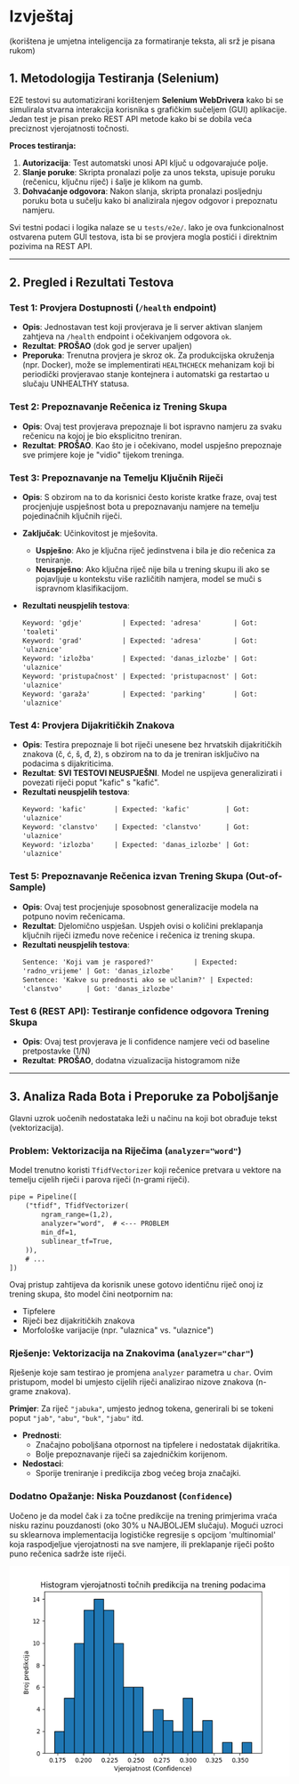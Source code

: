 # Izvještaj 
(korištena je umjetna inteligencija za formatiranje teksta, ali srž je pisana rukom)

## 1. Metodologija Testiranja (Selenium)

E2E testovi su automatizirani korištenjem **Selenium WebDrivera** kako bi se simulirala stvarna interakcija korisnika s grafičkim sučeljem (GUI) aplikacije. Jedan test je pisan preko REST API metode kako bi se dobila veća preciznost vjerojatnosti točnosti.

**Proces testiranja:**
1.  **Autorizacija**: Test automatski unosi API ključ u odgovarajuće polje.
2.  **Slanje poruke**: Skripta pronalazi polje za unos teksta, upisuje poruku (rečenicu, ključnu riječ) i šalje je klikom na gumb.
3.  **Dohvaćanje odgovora**: Nakon slanja, skripta pronalazi posljednju poruku bota u sučelju kako bi analizirala njegov odgovor i prepoznatu namjeru.

Svi testni podaci i logika nalaze se u `tests/e2e/`. Iako je ova funkcionalnost ostvarena putem GUI testova, ista bi se provjera mogla postići i direktnim pozivima na REST API.

---

## 2. Pregled i Rezultati Testova

### Test 1: Provjera Dostupnosti (`/health` endpoint)

*   **Opis**: Jednostavan test koji provjerava je li server aktivan slanjem zahtjeva na `/health` endpoint i očekivanjem odgovora `ok`.
*   **Rezultat**: **PROŠAO** (dok god je server upaljen)
*   **Preporuka**: Trenutna provjera je skroz ok. Za produkcijska okruženja (npr. Docker), može se implementirati `HEALTHCHECK` mehanizam koji bi periodički provjeravao stanje kontejnera i automatski ga restartao u slučaju UNHEALTHY statusa.

### Test 2: Prepoznavanje Rečenica iz Trening Skupa

*   **Opis**: Ovaj test provjerava prepoznaje li bot ispravno namjeru za svaku rečenicu na kojoj je bio eksplicitno treniran.
*   **Rezultat**: **PROŠAO**. Kao što je i očekivano, model uspješno prepoznaje sve primjere koje je "vidio" tijekom treninga.

### Test 3: Prepoznavanje na Temelju Ključnih Riječi

*   **Opis**: S obzirom na to da korisnici često koriste kratke fraze, ovaj test procjenjuje uspješnost bota u prepoznavanju namjere na temelju pojedinačnih ključnih riječi.
*   **Zaključak**: Učinkovitost je mješovita.
    *   **Uspješno**: Ako je ključna riječ jedinstvena i bila je dio rečenica za treniranje.
    *   **Neuspješno**: Ako ključna riječ nije bila u trening skupu ili ako se pojavljuje u kontekstu više različitih namjera, model se muči s ispravnom klasifikacijom.

*   **Rezultati neuspjelih testova**:
    ```
    Keyword: 'gdje'          | Expected: 'adresa'        | Got: 'toaleti'
    Keyword: 'grad'          | Expected: 'adresa'        | Got: 'ulaznice'
    Keyword: 'izložba'       | Expected: 'danas_izlozbe' | Got: 'ulaznice'
    Keyword: 'pristupačnost' | Expected: 'pristupacnost' | Got: 'ulaznice'
    Keyword: 'garaža'        | Expected: 'parking'       | Got: 'ulaznice'
    ```

### Test 4: Provjera Dijakritičkih Znakova

*   **Opis**: Testira prepoznaje li bot riječi unesene bez hrvatskih dijakritičkih znakova (č, ć, š, đ, ž), s obzirom na to da je treniran isključivo na podacima s dijakriticima.
*   **Rezultat**: **SVI TESTOVI NEUSPJEŠNI**. Model ne uspijeva generalizirati i povezati riječi poput "kafic" s "kafić".
*   **Rezultati neuspjelih testova**:
    ```
    Keyword: 'kafic'       | Expected: 'kafic'         | Got: 'ulaznice'
    Keyword: 'clanstvo'    | Expected: 'clanstvo'      | Got: 'ulaznice'
    Keyword: 'izlozba'     | Expected: 'danas_izlozbe' | Got: 'ulaznice'
    ```

### Test 5: Prepoznavanje Rečenica izvan Trening Skupa (Out-of-Sample)

*   **Opis**: Ovaj test procjenjuje sposobnost generalizacije modela na potpuno novim rečenicama.
*   **Rezultat**: Djelomično uspješan. Uspjeh ovisi o količini preklapanja ključnih riječi između nove rečenice i rečenica iz trening skupa.
*   **Rezultati neuspjelih testova**:
    ```
    Sentence: 'Koji vam je raspored?'          | Expected: 'radno_vrijeme' | Got: 'danas_izlozbe'
    Sentence: 'Kakve su prednosti ako se učlanim?' | Expected: 'clanstvo'      | Got: 'danas_izlozbe'
    ```

### Test 6 (REST API): Testiranje confidence odgovora Trening Skupa
* **Opis**: Ovaj test provjerava je li confidence namjere veći od baseline pretpostavke (1/N)
* **Rezultat**: **PROŠAO**, dodatna vizualizacija histogramom niže

---

## 3. Analiza Rada Bota i Preporuke za Poboljšanje

Glavni uzrok uočenih nedostataka leži u načinu na koji bot obrađuje tekst (vektorizacija).

### Problem: Vektorizacija na Riječima (`analyzer="word"`)

Model trenutno koristi `TfidfVectorizer` koji rečenice pretvara u vektore na temelju cijelih riječi i parova riječi (n-grami riječi).

```
pipe = Pipeline([
    ("tfidf", TfidfVectorizer(
        ngram_range=(1,2),
        analyzer="word",  # <--- PROBLEM
        min_df=1,
        sublinear_tf=True,
    )),
    # ...
])
```

Ovaj pristup zahtijeva da korisnik unese gotovo identičnu riječ onoj iz trening skupa, što model čini neotpornim na:
*   Tipfelere
*   Riječi bez dijakritičkih znakova
*   Morfološke varijacije (npr. "ulaznica" vs. "ulaznice")

### Rješenje: Vektorizacija na Znakovima (`analyzer="char"`)

Rješenje koje sam testirao je promjena `analyzer` parametra u `char`. Ovim pristupom, model bi umjesto cijelih riječi analizirao nizove znakova (n-grame znakova).

**Primjer**: Za riječ `"jabuka"`, umjesto jednog tokena, generirali bi se tokeni poput `"jab"`, `"abu"`, `"buk"`, `"jabu"` itd.

*   **Prednosti**:
    *   Značajno poboljšana otpornost na tipfelere i nedostatak dijakritika.
    *   Bolje prepoznavanje riječi sa zajedničkim korijenom.
*   **Nedostaci**:
    *   Sporije treniranje i predikcija zbog većeg broja značajki.

### Dodatno Opažanje: Niska Pouzdanost (`Confidence`)

Uočeno je da model čak i za točne predikcije na trening primjerima vraća nisku razinu pouzdanosti (oko 30% u NAJBOLJEM slučaju). Mogući uzroci su sklearnova implementacija logističke regresije s opcijom 'multinomial' koja raspodjeljue vjerojatnosti na sve namjere, ili preklapanje riječi pošto puno rečenica sadrže iste riječi.

![](tests/e2e/data/confidences_trained_histogram.png)
